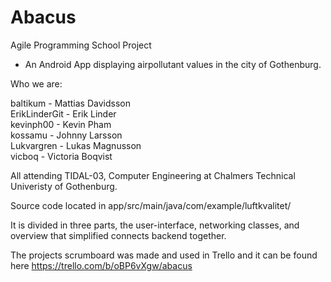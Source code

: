 # Abacus
Agile Programming School Project

- An Android App displaying airpollutant values in the city of Gothenburg.

Who we are:

baltikum - Mattias Davidsson<br>
ErikLinderGit - Erik Linder<br>
kevinph00 - Kevin Pham<br>
kossamu - Johnny Larsson<br>
Lukvargren - Lukas Magnusson<br>
vicboq - Victoria Boqvist<br>

All attending TIDAL-03, Computer Engineering at Chalmers Technical Univeristy of Gothenburg.

Source code located in app/src/main/java/com/example/luftkvalitet/

It is divided in three parts, the user-interface, networking classes, and overview that simplified connects backend together.


The projects scrumboard was made and used in Trello and it can be found here https://trello.com/b/oBP6vXgw/abacus



